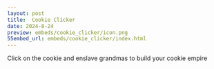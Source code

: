 ```yaml
---
layout: post
title:  Cookie Clicker
date: 2024-8-24
preview: embeds/cookie_clicker/icon.png
55embed_url: embeds/cookie_clicker/index.html
---
```

Click on the cookie and enslave grandmas to build your cookie empire